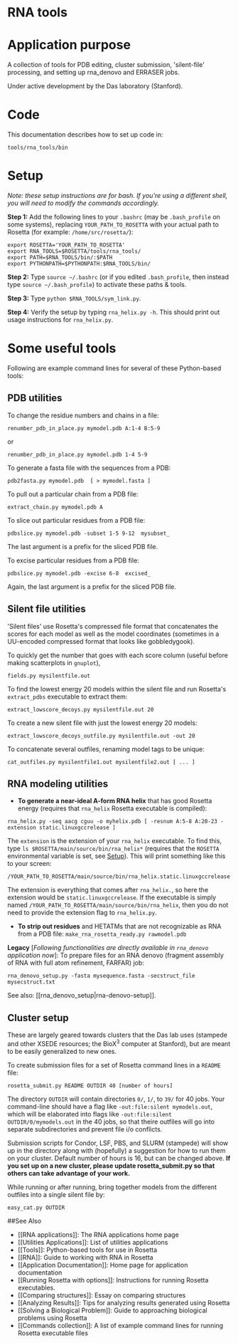 RNA tools
===========================================

Application purpose
===========================================

A collection of tools for PDB editing, cluster submission, 'silent-file' processing, and setting up rna_denovo and ERRASER jobs. 

Under active development by the Das laboratory (Stanford). 

Code
====

This documentation describes how to set up code in:

`tools/rna_tools/bin`

Setup
======
*Note: these setup instructions are for bash. If you're using a different shell, you will need to modify the commands accordingly.*  

**Step 1:** Add the following lines to your `.bashrc` (may be `.bash_profile` on some systems), replacing `YOUR_PATH_TO_ROSETTA` with your actual path to Rosetta (for example: `/home/src/rosetta/`):

```
export ROSETTA='YOUR_PATH_TO_ROSETTA'
export RNA_TOOLS=$ROSETTA/tools/rna_tools/
export PATH=$RNA_TOOLS/bin/:$PATH
export PYTHONPATH=$PYTHONPATH:$RNA_TOOLS/bin/
```

**Step 2:** Type `source ~/.bashrc` (or if you edited `.bash_profile`, then instead type `source ~/.bash_profile`) to activate these paths & tools.  

**Step 3:** Type `python $RNA_TOOLS/sym_link.py`.  

**Step 4:** Verify the setup by typing `rna_helix.py -h`. This should print out usage instructions for `rna_helix.py`.   

Some useful tools
==================
Following are example command lines for several of these Python-based tools:

PDB utilities
-------------
To change the residue numbers and chains in a file:

`renumber_pdb_in_place.py mymodel.pdb A:1-4 B:5-9`

or

`renumber_pdb_in_place.py mymodel.pdb 1-4 5-9`

To generate a fasta file with the sequences from a PDB:

`pdb2fasta.py mymodel.pdb  [ > mymodel.fasta ]`

To pull out a particular chain from a PDB file:

`extract_chain.py mymodel.pdb A `

To slice out particular residues from a PDB file:

`pdbslice.py mymodel.pdb -subset 1-5 9-12  mysubset_ `

The last argument is a prefix for the sliced PDB file.

To excise particular residues from a PDB file:

`pdbslice.py mymodel.pdb -excise 6-8  excised_ `

Again, the last argument is a prefix for the sliced PDB file.


Silent file utilities
----------------------
'Silent files' use Rosetta's compressed file format that concatenates the scores for each model as well as the model coordinates (sometimes in a UU-encoded compressed format that looks like gobbledygook).

To quickly get the number that goes with each score column (useful before making scatterplots in `gnuplot`), 

`fields.py mysilentfile.out`

To find the lowest energy 20 models within the silent file and run Rosetta's `extract_pdbs` executable to extract them:

`extract_lowscore_decoys.py mysilentfile.out 20`

To create a new silent file with just the lowest energy 20 models:

`extract_lowscore_decoys_outfile.py mysilentfile.out -out 20`

To concatenate several outfiles, renaming model tags to be unique:

`cat_outfiles.py mysilentfile1.out mysilentfile2.out [ ... ]`


RNA modeling utilities
----------------------

* **To generate a near-ideal A-form RNA helix** that has good Rosetta energy (requires that `rna_helix` Rosetta executable is compiled):
```
rna_helix.py -seq aacg cguu -o myhelix.pdb [ -resnum A:5-8 A:20-23 -extension static.linuxgccrelease ]
```
The `extension` is the extension of your `rna_helix` executable. To find this, type `ls $ROSETTA/main/source/bin/rna_helix*` (requires that the `ROSETTA` environmental variable is set, see [Setup](#setup)). This will print something like this to your screen:
```
/YOUR_PATH_TO_ROSETTA/main/source/bin/rna_helix.static.linuxgccrelease
```
The extension is everything that comes after `rna_helix.`, so here the extension would be `static.linuxgccrelease`. If the executable is simply named `/YOUR_PATH_TO_ROSETTA/main/source/bin/rna_helix`, then you do not need to provide the extension flag to `rna_helix.py`.

* **To strip out residues** and HETATMs that are not recognizable as RNA from a PDB file:
`make_rna_rosetta_ready.py rawmodel.pdb`

**Legacy** [_Following functionalities are directly available in `rna_denovo` application now_]: To prepare files for an RNA denovo (fragment assembly of RNA with full atom refinement, FARFAR) job:

`rna_denovo_setup.py -fasta mysequence.fasta -secstruct_file mysecstruct.txt`

See also: [[rna_denovo_setup|rna-denovo-setup]].


Cluster setup
-------------
These are largely geared towards clusters that the Das lab uses (stampede and other XSEDE resources; the BioX<sup>3</sup> computer at Stanford), but are meant to be easily generalized to new ones.

To create submission files for a set of Rosetta command lines in a `README` file:

`rosetta_submit.py README OUTDIR 40 [number of hours]`

The directory `OUTDIR` will contain directories `0/`, `1/`, to `39/` for 40 jobs. Your command-line should have a flag like `-out:file:silent mymodels.out`, which will be elaborated into flags like `-out:file:silent OUTDIR/0/mymodels.out` in the 40 jobs, so that theire outfiles will go into separate subdirectories and prevent file i/o conflicts.  

Submission scripts for Condor, LSF, PBS, and SLURM (stampede) will show up in the directory along with (hopefully) a suggestion for how to run them on your cluster. Default number of hours is 16, but can be changed above. **If you set up on a new cluster, please update rosetta_submit.py so that others can take advantage of your work.**

While running or after running, bring together models from the different outfiles into a single silent file by:

`easy_cat.py OUTDIR`



##See Also

* [[RNA applications]]: The RNA applications home page
* [[Utilities Applications]]: List of utilities applications
* [[Tools]]: Python-based tools for use in Rosetta
* [[RNA]]: Guide to working with RNA in Rosetta
* [[Application Documentation]]: Home page for application documentation
* [[Running Rosetta with options]]: Instructions for running Rosetta executables.
* [[Comparing structures]]: Essay on comparing structures
* [[Analyzing Results]]: Tips for analyzing results generated using Rosetta
* [[Solving a Biological Problem]]: Guide to approaching biological problems using Rosetta
* [[Commands collection]]: A list of example command lines for running Rosetta executable files